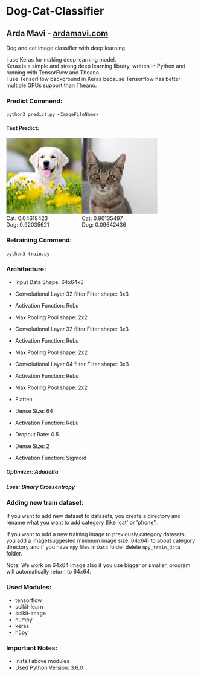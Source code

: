 # Dog-Cat-Classifier

## Arda Mavi - [ardamavi.com](http://www.ardamavi.com/)

Dog and cat image classifier with deep learning

I use Keras for making deep learning model.<br/>
Keras is a simple and strong deep learning library, written in Python and running with TensorFlow and Theano.<br/>
I use TensorFlow background in Keras because Tensorflow has better multiple GPUs support than Theano.<br/>

### Predict Commend: <br/>
`python3 predict.py <ImageFileName>`

#### Test Predict:
<div>
<div style="float:left">
<img src="test_dog.jpg?raw=true" width="200">
<br/>
Cat: 0.04618423<br/>
Dog: 0.92035621
</div>
<div>
<img src="test_cat.jpg?raw=true" width="200">
<br/>
Cat: 0.90135497<br/>
Dog: 0.09642436
</div>
</div>

### Retraining Commend: <br/>
`python3 train.py`

### Architecture:
- Input Data
Shape: 64x64x3

- Convolutional Layer
32 filter
Filter shape: 3x3

- Activation
Function: ReLu

- Max Pooling
Pool shape: 2x2

- Convolutional Layer
32 filter
Filter shape: 3x3

- Activation
Function: ReLu

- Max Pooling
Pool shape: 2x2

- Convolutional Layer
64 filter
Filter shape: 3x3

- Activation
Function: ReLu

- Max Pooling
Pool shape: 2x2

- Flatten

- Dense
Size: 64

- Activation
Function: ReLu

- Dropout
Rate: 0.5

- Dense
Size: 2

- Activation
Function: Sigmoid

##### Optimizer: Adadelta
##### Loss: Binary Crossentropy

### Adding new train dataset:
If you want to add new dataset to datasets, you create a directory and rename what you want to add category (like 'cat' or 'phone').

If you want to add a new training image to previously category datasets, you add a image(suggested minimum image size: 64x64) to about category directory and if you have `npy` files in `Data` folder delete `npy_train_data` folder.

Note: We work on 64x64 image also if you use bigger or smaller, program will automatically return to 64x64.

### Used Modules:
- tensorflow
- scikit-learn
- scikit-image
- numpy
- keras
- h5py

### Important Notes:
- Install above modules
- Used Python Version: 3.6.0
